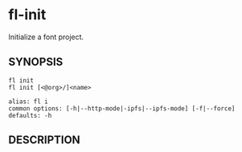 # fl-init

Initialize a font project.

## SYNOPSIS

```
fl init
fl init [<@org>/]<name>

alias: fl i
common options: [-h|--http-mode|-ipfs|--ipfs-mode] [-f|--force]
defaults: -h
```

## DESCRIPTION

<TODO>
